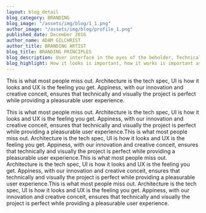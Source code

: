 ```yaml
---
layout: blog_detail
blog_category: BRANDING
blog_image: "/assets/img/blog/1_1.png"
author_image: "/assets/img/blog/profile_1.png"
published_date: December 2016
author_name: ADAM GILCHRIST
author_title: BRANDING ARTIST
blog_title: BRANDING PRINCIPLES
blog_description: User interface in the eyes of the beholder, Technical specifications is what it is made of. User experience is in their mind.
blog_highlight: How it looks is important, how it works is important as well, but both pales in comparison to the feeling a user gets when they use it.
---
```


This is what most people miss out. Architecture is the tech spec, UI is how it looks and UX is the feeling you get. Appiness, with our innovation and creative conceit, ensures that technically and visually the project is perfect while providing a pleasurable user experience.

This is what most people miss out. Architecture is the tech spec, UI is how it looks and UX is the feeling you get. Appiness, with our innovation and creative conceit, ensures that technically and visually the project is perfect while providing a pleasurable user experience.This is what most people miss out. Architecture is the tech spec, UI is how it looks and UX is the feeling you get. Appiness, with our innovation and creative conceit, ensures that technically and visually the project is perfect while providing a pleasurable user experience.This is what most people miss out. Architecture is the tech spec, UI is how it looks and UX is the feeling you get. Appiness, with our innovation and creative conceit, ensures that technically and visually the project is perfect while providing a pleasurable user experience.This is what most people miss out. Architecture is the tech spec, UI is how it looks and UX is the feeling you get. Appiness, with our innovation and creative conceit, ensures that technically and visually the project is perfect while providing a pleasurable user experience.